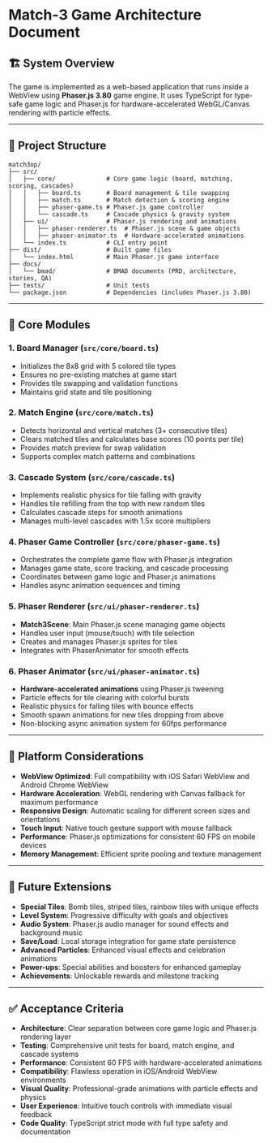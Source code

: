 # Match-3 Game Architecture Document

## 🏗 System Overview
The game is implemented as a web-based application that runs inside a WebView using **Phaser.js 3.80** game engine. 
It uses TypeScript for type-safe game logic and Phaser.js for hardware-accelerated WebGL/Canvas rendering with particle effects.

---

## 📂 Project Structure
```
match3op/
├── src/
│   ├── core/              # Core game logic (board, matching, scoring, cascades)
│   │   ├── board.ts       # Board management & tile swapping
│   │   ├── match.ts       # Match detection & scoring engine
│   │   ├── phaser-game.ts # Phaser.js game controller
│   │   └── cascade.ts     # Cascade physics & gravity system
│   ├── ui/                # Phaser.js rendering and animations
│   │   ├── phaser-renderer.ts  # Phaser.js scene & game objects
│   │   ├── phaser-animator.ts  # Hardware-accelerated animations
│   └── index.ts           # CLI entry point
├── dist/                  # Built game files
│   └── index.html         # Main Phaser.js game interface
├── docs/
│   └── bmad/              # BMAD documents (PRD, architecture, stories, QA)
├── tests/                 # Unit tests
└── package.json           # Dependencies (includes Phaser.js 3.80)
```

---

## 🔑 Core Modules

### 1. Board Manager (`src/core/board.ts`)
- Initializes the 8x8 grid with 5 colored tile types
- Ensures no pre-existing matches at game start
- Provides tile swapping and validation functions
- Maintains grid state and tile positioning

### 2. Match Engine (`src/core/match.ts`)
- Detects horizontal and vertical matches (3+ consecutive tiles)
- Clears matched tiles and calculates base scores (10 points per tile)
- Provides match preview for swap validation
- Supports complex match patterns and combinations

### 3. Cascade System (`src/core/cascade.ts`)
- Implements realistic physics for tile falling with gravity
- Handles tile refilling from the top with new random tiles
- Calculates cascade steps for smooth animations
- Manages multi-level cascades with 1.5x score multipliers

### 4. Phaser Game Controller (`src/core/phaser-game.ts`)
- Orchestrates the complete game flow with Phaser.js integration
- Manages game state, score tracking, and cascade processing
- Coordinates between game logic and Phaser.js animations
- Handles async animation sequences and timing

### 5. Phaser Renderer (`src/ui/phaser-renderer.ts`)
- **Match3Scene**: Main Phaser.js scene managing game objects
- Handles user input (mouse/touch) with tile selection
- Creates and manages Phaser.js sprites for tiles
- Integrates with PhaserAnimator for smooth effects

### 6. Phaser Animator (`src/ui/phaser-animator.ts`)
- **Hardware-accelerated animations** using Phaser.js tweening
- Particle effects for tile clearing with colorful bursts
- Realistic physics for falling tiles with bounce effects
- Smooth spawn animations for new tiles dropping from above
- Non-blocking async animation system for 60fps performance

---

## 📱 Platform Considerations
- **WebView Optimized**: Full compatibility with iOS Safari WebView and Android Chrome WebView
- **Hardware Acceleration**: WebGL rendering with Canvas fallback for maximum performance
- **Responsive Design**: Automatic scaling for different screen sizes and orientations
- **Touch Input**: Native touch gesture support with mouse fallback
- **Performance**: Phaser.js optimizations for consistent 60 FPS on mobile devices
- **Memory Management**: Efficient sprite pooling and texture management

---

## 🔮 Future Extensions
- **Special Tiles**: Bomb tiles, striped tiles, rainbow tiles with unique effects
- **Level System**: Progressive difficulty with goals and objectives  
- **Audio System**: Phaser.js audio manager for sound effects and background music
- **Save/Load**: Local storage integration for game state persistence
- **Advanced Particles**: Enhanced visual effects and celebration animations
- **Power-ups**: Special abilities and boosters for enhanced gameplay
- **Achievements**: Unlockable rewards and milestone tracking

---

## ✅ Acceptance Criteria
- **Architecture**: Clear separation between core game logic and Phaser.js rendering layer
- **Testing**: Comprehensive unit tests for board, match engine, and cascade systems
- **Performance**: Consistent 60 FPS with hardware-accelerated animations
- **Compatibility**: Flawless operation in iOS/Android WebView environments
- **Visual Quality**: Professional-grade animations with particle effects and physics
- **User Experience**: Intuitive touch controls with immediate visual feedback
- **Code Quality**: TypeScript strict mode with full type safety and documentation
